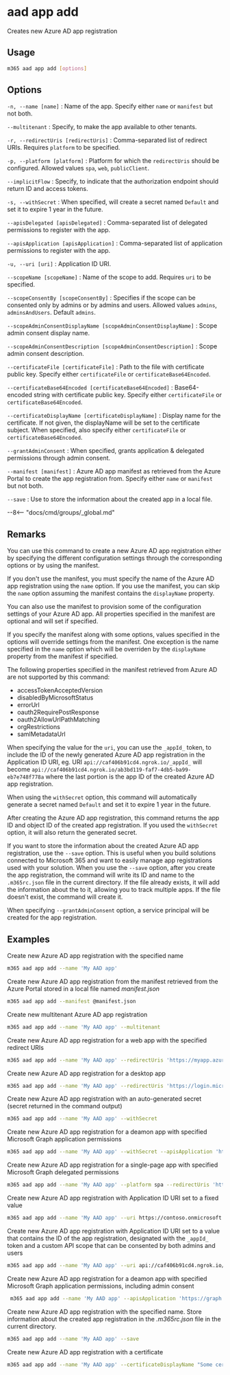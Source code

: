 # aad app add

Creates new Azure AD app registration

## Usage

```sh
m365 aad app add [options]
```

## Options

`-n, --name [name]`
: Name of the app. Specify either `name` or `manifest` but not both.

`--multitenant`
: Specify, to make the app available to other tenants.

`-r, --redirectUris [redirectUris]`
: Comma-separated list of redirect URIs. Requires `platform` to be specified.

`-p, --platform [platform]`
: Platform for which the `redirectUris` should be configured. Allowed values `spa`, `web`, `publicClient`.

`--implicitFlow`
: Specify, to indicate that the authorization endpoint should return ID and access tokens.

`-s, --withSecret`
: When specified, will create a secret named `Default` and set it to expire 1 year in the future.

`--apisDelegated [apisDelegated]`
: Comma-separated list of delegated permissions to register with the app.

`--apisApplication [apisApplication]`
: Comma-separated list of application permissions to register with the app.

`-u, --uri [uri]`
: Application ID URI.

`--scopeName [scopeName]`
: Name of the scope to add. Requires `uri` to be specified.

`--scopeConsentBy [scopeConsentBy]`
: Specifies if the scope can be consented only by admins or by admins and users. Allowed values `admins`, `adminsAndUsers`. Default `admins`.

`--scopeAdminConsentDisplayName [scopeAdminConsentDisplayName]`
: Scope admin consent display name.

`--scopeAdminConsentDescription [scopeAdminConsentDescription]`
: Scope admin consent description.

`--certificateFile [certificateFile]`
: Path to the file with certificate public key. Specify either `certificateFile` or `certificateBase64Encoded`.

`--certificateBase64Encoded [certificateBase64Encoded]`
: Base64-encoded string with certificate public key. Specify either `certificateFile` or `certificateBase64Encoded`.

`--certificateDisplayName [certificateDisplayName]`
: Display name for the certificate. If not given, the displayName will be set to the certificate subject. When specified, also specify either `certificateFile` or `certificateBase64Encoded`.

`--grantAdminConsent`
: When specified, grants application & delegated permissions through admin consent.

`--manifest [manifest]`
: Azure AD app manifest as retrieved from the Azure Portal to create the app registration from. Specify either `name` or `manifest` but not both.

`--save`
: Use to store the information about the created app in a local file.

--8<-- "docs/cmd/groups/_global.md"

## Remarks

You can use this command to create a new Azure AD app registration either by specifying the different configuration settings through the corresponding options or by using the manifest.

If you don't use the manifest, you must specify the name of the Azure AD app registration using the `name` option. If you use the manifest, you can skip the `name` option assuming the manifest contains the `displayName` property.

You can also use the manifest to provision some of the configuration settings of your Azure AD app. All properties specified in the manifest are optional and will set if specified.

If you specify the manifest along with some options, values specified in the options will override settings from the manifest. One exception is the name specified in the `name` option which will be overriden by the `displayName` property from the manifest if specified.

The following properties specified in the manifest retrieved from Azure AD are not supported by this command:

- accessTokenAcceptedVersion
- disabledByMicrosoftStatus
- errorUrl
- oauth2RequirePostResponse
- oauth2AllowUrlPathMatching
- orgRestrictions
- samlMetadataUrl

When specifying the value for the `uri`, you can use the `_appId_` token, to include the ID of the newly generated Azure AD app registration in the Application ID URI, eg. URI `api://caf406b91cd4.ngrok.io/_appId_` will become `api://caf406b91cd4.ngrok.io/ab3bd119-faf7-4db5-ba99-eb7e748f778a` where the last portion is the app ID of the created Azure AD app registration.

When using the `withSecret` option, this command will automatically generate a secret named `Default` and set it to expire 1 year in the future.

After creating the Azure AD app registration, this command returns the app ID and object ID of the created app registration. If you used the `withSecret` option, it will also return the generated secret.

If you want to store the information about the created Azure AD app registration, use the `--save` option. This is useful when you build solutions connected to Microsoft 365 and want to easily manage app registrations used with your solution. When you use the `--save` option, after you create the app registration, the command will write its ID and name to the `.m365rc.json` file in the current directory. If the file already exists, it will add the information about the to it, allowing you to track multiple apps. If the file doesn't exist, the command will create it.

When specifying `--grantAdminConsent` option, a service principal will be created for the app registration.

## Examples

Create new Azure AD app registration with the specified name

```sh
m365 aad app add --name 'My AAD app'
```

Create new Azure AD app registration from the manifest retrieved from the Azure Portal stored in a local file named _manifest.json_

```sh
m365 aad app add --manifest @manifest.json
```

Create new multitenant Azure AD app registration

```sh
m365 aad app add --name 'My AAD app' --multitenant
```

Create new Azure AD app registration for a web app with the specified redirect URIs

```sh
m365 aad app add --name 'My AAD app' --redirectUris 'https://myapp.azurewebsites.net,http://localhost:4000' --platform web
```

Create new Azure AD app registration for a desktop app

```sh
m365 aad app add --name 'My AAD app' --redirectUris 'https://login.microsoftonline.com/common/oauth2/nativeclient' --platform publicClient
```

Create new Azure AD app registration with an auto-generated secret (secret returned in the command output)

```sh
m365 aad app add --name 'My AAD app' --withSecret
```

Create new Azure AD app registration for a deamon app with specified Microsoft Graph application permissions

```sh
m365 aad app add --name 'My AAD app' --withSecret --apisApplication 'https://graph.microsoft.com/Group.ReadWrite.All,https://graph.microsoft.com/Directory.Read.All'
```

Create new Azure AD app registration for a single-page app with specified Microsoft Graph delegated permissions

```sh
m365 aad app add --name 'My AAD app' --platform spa --redirectUris 'https://myspa.azurewebsites.net,http://localhost:8080' --apisDelegated 'https://graph.microsoft.com/Calendars.Read,https://graph.microsoft.com/Directory.Read.All' --implicitFlow
```

Create new Azure AD app registration with Application ID URI set to a fixed value

```sh
m365 aad app add --name 'My AAD app' --uri https://contoso.onmicrosoft.com/myapp
```

Create new Azure AD app registration with Application ID URI set to a value that contains the ID of the app registration, designated with the `_appId_` token and a custom API scope that can be consented by both admins and users

```sh
m365 aad app add --name 'My AAD app' --uri api://caf406b91cd4.ngrok.io/_appId_ --scopeName access_as_user --scopeAdminConsentDescription 'Access as a user' --scopeAdminConsentDisplayName 'Access as a user' --scopeConsentBy adminsAndUsers
```

Create new Azure AD app registration for a deamon app with specified Microsoft Graph application permissions, including admin consent

```sh
 m365 aad app add --name 'My AAD app' --apisApplication 'https://graph.microsoft.com/Group.ReadWrite.All' --grantAdminConsent
```

Create new Azure AD app registration with the specified name. Store information about the created app registration in the _.m365rc.json_ file in the current directory.

```sh
m365 aad app add --name 'My AAD app' --save
```

Create new Azure AD app registration with a certificate

```sh
m365 aad app add --name 'My AAD app' --certificateDisplayName "Some certificate name" --certificateFile "c:\temp\some-certificate.cer"
```

